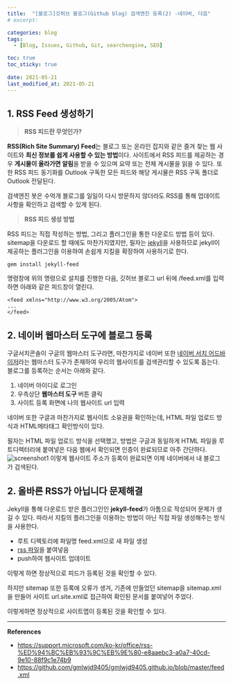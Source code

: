 ```yaml
---
title:  "[블로그]깃허브 블로그(Github blog) 검색엔진 등록(2) -네이버, 다음"
# excerpt: 

categories: blog
tags:
  - [Blog, Issues, Github, Git, searchengine, SEO]

toc: true
toc_sticky: true
 
date: 2021-05-21
last_modified_at: 2021-05-21
---
```


## 1. RSS Feed 생성하기
 >**RSS 피드란 무엇인가?**
 
**RSS(Rich Site Summary) Feed**는 블로그 또는 온라인 잡지와 같은 즐겨 찾는 웹 사이트와 **최신 정보를 쉽게 사용할 수 있는 방법**이다. 사이트에서 RSS 피드를 제공하는 경우 **게시물이 올라가면 알림**을 받을 수 있으며 요약 또는 전체 게시물을 읽을 수 있다. 또한 RSS 피드 동기화를 Outlook 구독한 모든 피드와 해당 게시물은 RSS 구독 폴더로 Outlook 전달된다. 

검색엔진 봇은 수억개 블로그를 일일이 다시 방문하지 않더라도 RSS를 통해 업데이트 사항을 확인하고 검색할 수 있게 된다. 

>**RSS 피드 생성 방법**

RSS 피드는 직접 작성하는 방법, 그리고 플러그인을 통한 다운로드 방법 등이 있다. 
sitemap을 다운로드 할 때에도 마찬가지였지만, 필자는 [jekyll]("http://jekyllrb-ko.github.io/")을 사용하므로 jekyll이 제공하는 플러그인을 이용하여 손쉽게 지킬을 확장하여 사용하기로 한다. 

```
gem install jekyll-feed
```

명령창에 위의 명령으로 설치를 진행한 다음, 깃허브 블로그 url 뒤에 /feed.xml를 입력하면
아래와 같은 피드창이 열린다.
```
<feed xmlns="http://www.w3.org/2005/Atom">
...
</feed>
```
## 2. 네이버 웹마스터 도구에 블로그 등록

구글서치콘솔이 구글의 웹마스터 도구라면, 마찬가지로 네이버 또한 [네이버 서치 어드바이저]("https://searchadvisor.naver.com/")라는 웹마스터 도구가 존재하여 우리의 웹사이트를 검색관리할 수 있도록 돕는다. 
블로그를 등록하는 순서는 아래와 같다.

1. 네이버 아이디로 로그인
2. 우측상단 **웹마스터 도구** 버튼 클릭
3. 사이트 등록 화면에 나의 웹사이트 url 입력

네이버 또한 구글과 마찬가지로 웹사이트 소유권을 확인하는데, HTML 파일 업로드 방식과 HTML메타태그 확인방식이 있다. 

필자는 HTML 파일 업로드 방식을 선택했고, 방법은 구글과 동일하게 HTML 파일을 루트디렉터리에 붙여넣은 다음 웹에서 확인되면 인증이 완료되므로 아주 간단하다.
![screenshot1](https://user-images.githubusercontent.com/82863114/119091943-c296b380-ba48-11eb-9902-7d2378183782.png) 
이렇게 웹사이트 주소가 등록이 완료되면 이제 네이버에서 내 블로그가 검색된다. 

## 2. 올바른 RSS가 아닙니다 문제해결

Jekyll을 통해 다운로드 받은 플러그인인 **jekyll-feed**가 아톰으로 작성되어 문제가 생길 수 있다. 따라서 지킬의 플러그인을 이용하는 방법이 아닌 직접 파일 생성해주는 방식을 사용한다. 

- 루트 디렉토리에 파일명 feed.xml으로 새 파일 생성
- [rss 파일]("https://github.com/gmlwjd9405/gmlwjd9405.github.io/blob/master/feed.xml")을 붙여넣음
- push하여 웹사이트 업데이트

이렇게 하면 정상적으로 피드가 등록된 것을 확인할 수 있다. 

하지만 sitemap 또한 등록에 오류가 생겨, 기존에 만들었던 sitemap을 sitemap.xml을 만들어 사이트 url.site.xml로 접근하여 확인된 문서를 붙여넣어 주었다. 

이렇게하면 정상적으로 사이트맵이 등록된 것을 확인할 수 있다. 

*****
**References**

* <ref>https://support.microsoft.com/ko-kr/office/rss-%ED%94%BC%EB%93%9C%EB%9E%80-e8aaebc3-a0a7-40cd-9e10-88f9c1e74b9</ref>
* <ref>https://github.com/gmlwjd9405/gmlwjd9405.github.io/blob/master/feed.xml</ref>